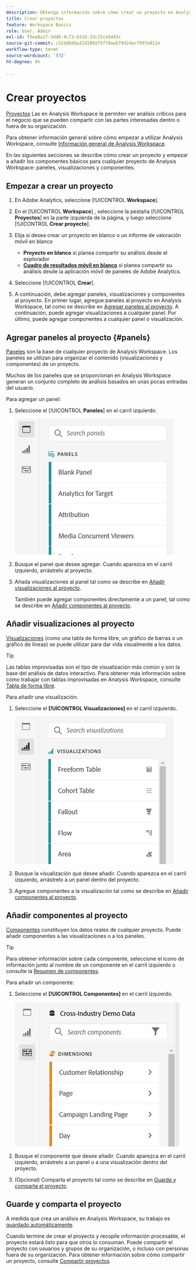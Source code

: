 ```yaml
---
description: Obtenga información sobre cómo crear un proyecto en Analysis Workspace
title: Crear proyectos
feature: Workspace Basics
role: User, Admin
exl-id: f5ea0a1f-5dd6-4c73-b316-33c15ca5443c
source-git-commit: c52dd6d8a22d2092f5f70aeb79d24ecf897e012e
workflow-type: tm+mt
source-wordcount: '572'
ht-degree: 4%

---
```


# Crear proyectos

[Proyectos](/help/analysis-workspace/build-workspace-project/freeform-overview.md) Las en Analysis Workspace le permiten ver análisis críticos para el negocio que se pueden compartir con las partes interesadas dentro o fuera de su organización.

Para obtener información general sobre cómo empezar a utilizar Analysis Workspace, consulte [Información general de Analysis Workspace](/help/analysis-workspace/home.md).

En las siguientes secciones se describe cómo crear un proyecto y empezar a añadir los componentes básicos para cualquier proyecto de Analysis Workspace: paneles, visualizaciones y componentes.

## Empezar a crear un proyecto

1. En Adobe Analytics, seleccione [!UICONTROL **Workspace**].

1. En el [!UICONTROL **Workspace**] , seleccione la pestaña [!UICONTROL **Proyectos**] en la parte izquierda de la página, y luego seleccione [!UICONTROL **Crear proyecto**].

1. Elija si desea crear un proyecto en blanco o un informe de valoración móvil en blanco

   * **Proyecto en blanco** si planea compartir su análisis desde el explorador
   * [**Cuadro de resultados móvil en blanco**](/help/mobile-app/curator.md) si planea compartir su análisis desde la aplicación móvil de paneles de Adobe Analytics.

1. Seleccione [!UICONTROL **Crear**].

1. A continuación, debe agregar paneles, visualizaciones y componentes al proyecto. En primer lugar, agregue paneles al proyecto en Analysis Workspace, tal como se describe en [Agregar paneles al proyecto](#add-panels-to-the-project). A continuación, puede agregar visualizaciones a cualquier panel. Por último, puede agregar componentes a cualquier panel o visualización.

## Agregar paneles al proyecto {#panels}

[Paneles](/help/analysis-workspace/c-panels/panels.md) son la base de cualquier proyecto de Analysis Workspace. Los paneles se utilizan para organizar el contenido (visualizaciones y componentes) de un proyecto.

Muchos de los paneles que se proporcionan en Analysis Workspace generan un conjunto completo de análisis basados en unas pocas entradas del usuario.

Para agregar un panel:

1. Seleccione el [!UICONTROL **Paneles**] en el carril izquierdo.

   ![](assets/build-panels.png)

1. Busque el panel que desee agregar. Cuando aparezca en el carril izquierdo, arrástrelo al proyecto.

1. Añada visualizaciones al panel tal como se describe en [Añadir visualizaciones al proyecto](#add-visualizations-to-the-project).

   También puede agregar componentes directamente a un panel, tal como se describe en [Añadir componentes al proyecto](#add-components-to-the-project).

## Añadir visualizaciones al proyecto

[Visualizaciones](/help/analysis-workspace/visualizations/freeform-analysis-visualizations.md) (como una tabla de forma libre, un gráfico de barras o un gráfico de líneas) se puede utilizar para dar vida visualmente a los datos.

>[!TIP]
>
>Las tablas improvisadas son el tipo de visualización más común y son la base del análisis de datos interactivo. Para obtener más información sobre cómo trabajar con tablas improvisadas en Analysis Workspace, consulte [Tabla de forma libre](/help/analysis-workspace/visualizations/freeform-table/freeform-table.md).

Para añadir una visualización:

1. Seleccione el **[!UICONTROL Visualizaciones]** en el carril izquierdo.

   ![](assets/build-visualizations.png)

1. Busque la visualización que desee añadir. Cuando aparezca en el carril izquierdo, arrástrelo a un panel dentro del proyecto.

1. Agregue componentes a la visualización tal como se describe en [Añadir componentes al proyecto](#add-components-to-the-project).

## Añadir componentes al proyecto

[Componentes](/help/components/overview.md) constituyen los datos reales de cualquier proyecto. Puede añadir componentes a las visualizaciones o a los paneles.

>[!TIP]
>
>Para obtener información sobre cada componente, seleccione el icono de información junto al nombre de un componente en el carril izquierdo o consulte la [Resumen de componentes](/help/components/overview.md).

Para añadir un componente:

1. Seleccione el **[!UICONTROL Componentes]** en el carril izquierdo.

   ![](assets/build-components.png)

1. Busque el componente que desee añadir. Cuando aparezca en el carril izquierdo, arrástrelo a un panel o a una visualización dentro del proyecto.

1. (Opcional) Comparta el proyecto tal como se describe en [Guarde y comparta el proyecto](#save-and-share-the-project).

## Guarde y comparta el proyecto

A medida que crea un análisis en Analysis Workspace, su trabajo es [guardado automáticamente](/help/analysis-workspace/build-workspace-project/save-projects.md).

Cuando termine de crear el proyecto y recopile información procesable, el proyecto estará listo para que otros lo consuman. Puede compartir el proyecto con usuarios y grupos de su organización, o incluso con personas fuera de su organización. Para obtener información sobre cómo compartir un proyecto, consulte [Compartir proyectos](/help/analysis-workspace/curate-share/share-projects.md).
